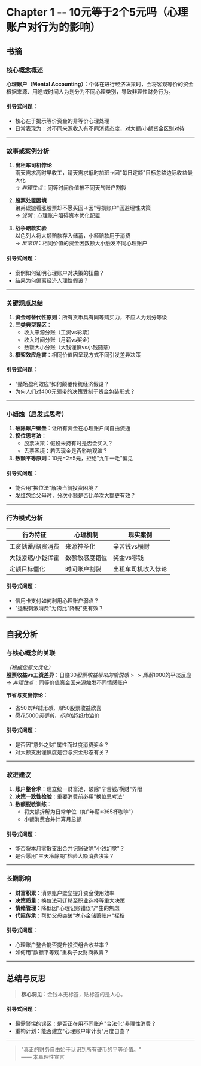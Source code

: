 # Chapter 1 -- 10元等于2个5元吗（心理账户对行为的影响）

## 书摘

### 核心概念概述
**心理账户（Mental Accounting）**：个体在进行经济决策时，会将客观等价的资金根据来源、用途或时间人为划分为不同心理类别，导致非理性财务行为。

#### 引导式问题：
- 核心在于揭示等价资金的非等价心理处理
- 日常表现为：对不同来源收入有不同消费态度，对大额/小额资金区别对待

---

### 故事或案例分析
1. **出租车司机悖论**  
雨天需求高时早收工，晴天需求低时加班→因"每日定额"目标忽略边际收益最大化  
→ *非理性点*：同等时间价值被不同天气账户割裂  

2. **股票处置困境**  
弟弟误抛看涨股票却不愿买回→因"亏损账户"回避理性决策  
→ *说明*：心理账户阻碍资本优化配置  

3. **战争赔款实验**  
以色列人将大额赔款存入储蓄，小额赔款用于消费  
→ *反常识*：相同价值的资金因数额大小触发不同心理账户  

#### 引导式问题：
- 案例如何证明心理账户对决策的扭曲？
- 结果为何偏离经济人理性假设？

---

### 关键观点总结
1. **资金可替代性原则**：所有货币具有同等购买力，不应人为划分等级  
2. **三类典型误区**：  
   - 收入来源分账（工资vs彩票）  
   - 收入时间分账（月薪vs奖金）  
   - 数额大小分账（大钱谨慎vs小钱随意）  
3. **框架效应危害**：相同价值因呈现方式不同引发差异决策  

#### 引导式问题：
- "赌场盈利效应"如何颠覆传统经济假设？
- 为何人们对400元领带的决策受制于资金包装形式？

---

### 小蜡烛（启发式思考）
1. **破除账户壁垒**：让所有资金在心理账户间自由流通  
2. **换位思考法**：  
   - 股票决策：假设未持有时是否会买入？  
   - 丢票困境：若丢现金是否影响观演？  
3. **数额平等原则**：10元=2×5元，拒绝"九牛一毛"偏见  

#### 引导式问题：
- 能否用"换位法"解决当前投资困境？
- 发红包给父母时，分次小额是否比单次大额更有效？

---

### 行为模式分析
| 行为特征          | 心理机制               | 现实案例              |
|-------------------|------------------------|----------------------|
| 工资储蓄/赌资消费 | 来源神圣化             | 辛苦钱vs横财         |
| 大钱紧缩/小钱挥霍 | 数额敏感度错位         | 奖金vs零钱           |
| 定额目标僵化      | 时间账户割裂           | 出租车司机收入悖论   |

#### 引导式问题：
- 信用卡支付如何利用心理账户弱点？
- "退税刺激消费"为何比"降税"更有效？

---

## 自我分析

### 与核心概念的关联
*（根据您原文优化）*  
**股票收益vs工资差异**：日赚$30股票收益带来的愉悦感 >> 周薪$1000的平淡反应  
→ *非理性点*：同等价值资金因来源触发不同情感账户  

**节省与支出悖论**：  
- 省$50饮料钱无感，赚$50股票收益欣喜  
- 愿花$5000买手机，却纠结$5纸巾溢价  

#### 引导式问题：
- 是否因"意外之财"属性而过度消费奖金？
- 对大额支出谨慎度是否与资金形态有关？

---

### 改进建议
1. **账户整合术**：建立统一财富池，破除"辛苦钱/横财"界限  
2. **决策一致性检验**：重要消费前必用"换位思考法"  
3. **数额脱敏训练**：  
   - 将大额拆解为日常单位（如"年薪=365杯咖啡"）  
   - 小额消费合并计算月总额  

#### 引导式问题：
- 能否将本月零散支出合并记账破除"小钱幻觉"？
- 是否愿用"三天冷静期"检验大额消费决策？

---

### 长期影响
- **财富积累**：消除账户壁垒提升资金使用效率  
- **决策质量**：换位法可迁移至职业选择等重大决策  
- **情绪管理**：降低因"心理记账错误"产生的焦虑  
- **代际传承**：帮助父母突破"孝心金储蓄账户"桎梏  

#### 引导式问题：
- 心理账户整合能否提升投资组合收益率？
- 如何用"数额平等观"重构子女财商教育？

---

## 总结与反思
> **核心洞见**：金钱本无标签，贴标签的是人心。  

#### 引导式问题：
- 最需警惕的误区：是否正在用不同账户"合法化"非理性消费？
- 重构计划：能否建立"心理账户审计表"月度自查？

---

> "真正的财务自由始于认识到所有硬币的平等价值。"  
> —— 本章理性宣言